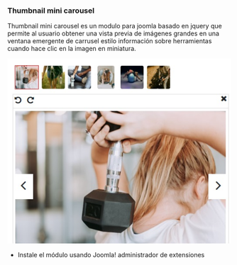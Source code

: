 ### Thumbnail mini carousel
 Thumbnail mini carousel es un modulo para joomla basado en jquery que permite al usuario obtener una vista previa de imágenes grandes en una ventana emergente de carrusel estilo información sobre herramientas cuando hace clic en la imagen en miniatura.
 
![](https://github.com/alvinalvin/holamundo/blob/011715393661833e7d30e07329aaa93256994738/imgslide.jpg)

<ul>
<li>Instale el módulo usando Joomla! administrador de extensiones</li>
</ul>
